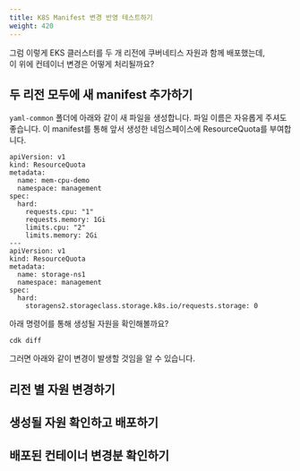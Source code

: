 ```yaml
---
title: K8S Manifest 변경 반영 테스트하기
weight: 420
---
```


그럼 이렇게 EKS 클러스터를 두 개 리전에 쿠버네티스 자원과 함께 배포했는데,  
이 위에 컨테이너 변경은 어떻게 처리될까요?


## 두 리전 모두에 새 manifest 추가하기
`yaml-common` 폴더에 아래와 같이 새 파일을 생성합니다. 파일 이름은 자유롭게 주셔도 좋습니다.
이 manifest를 통해 앞서 생성한 네임스페이스에 ResourceQuota를 부여합니다.

```
apiVersion: v1
kind: ResourceQuota
metadata:
  name: mem-cpu-demo
  namespace: management
spec:
  hard:
    requests.cpu: "1"
    requests.memory: 1Gi
    limits.cpu: "2"
    limits.memory: 2Gi
---
apiVersion: v1
kind: ResourceQuota
metadata:
  name: storage-ns1
  namespace: management
spec:
  hard:
    storagens2.storageclass.storage.k8s.io/requests.storage: 0
```

아래 명령어를 통해 생성될 자원을 확인해볼까요?
```
cdk diff
```
그러면 아래와 같이 변경이 발생할 것임을 알 수 있습니다.


## 리전 별 자원 변경하기

## 생성될 자원 확인하고 배포하기

## 배포된 컨테이너 변경분 확인하기